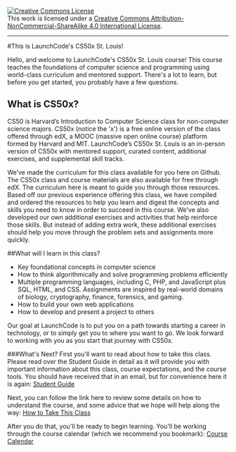 <a rel="license" href="http://creativecommons.org/licenses/by-nc-sa/4.0/"><img alt="Creative Commons License" style="border-width:0" src="https://i.creativecommons.org/l/by-nc-sa/4.0/88x31.png" /></a><br />This work is licensed under a <a rel="license" href="http://creativecommons.org/licenses/by-nc-sa/4.0/" target="_blank">Creative Commons Attribution-NonCommercial-ShareAlike 4.0 International License</a>.
***
#This is LaunchCode's CS50x St. Louis!

Hello, and welcome to LaunchCode's CS50x St. Louis course! This course teaches the foundations of computer science and programming using world-class curriculum and mentored support. There's a lot to learn, but before you get started, you probably have a few questions.

## What is CS50x?

CS50 is Harvard’s Introduction to Computer Science class for non-computer science majors. CS50x (notice the 'x') is a free online version of the class offered through edX, a MOOC (massive open online course) platform formed by Harvard and MIT. LaunchCode’s CS50x St. Louis is an in-person version of CS50x with mentored support, curated content, additional exercises, and supplemental skill tracks.

We’ve made the curriculum for this class available for you here on Github. The CS50x class and course materials are also available for free through edX. The curriculum here is meant to guide you through those resources. Based off our previous experience offering this class, we have compiled and ordered the resources to help you learn and digest the concepts and skills you need to know in order to succeed in this course. We’ve also developed our own additional exercises and activities that help reinforce those skills. But instead of adding extra work, these additional exercises should help you move through the problem sets and assignments more quickly.


##What will I learn in this class?
*	Key foundational concepts in computer science 
*	How to think algorithmically and solve programming problems efficiently
*	Multiple programming languages, including C, PHP, and JavaScript plus SQL, HTML, and CSS. Assignments are inspired by real-world domains of biology, cryptography, finance, forensics, and gaming. 
*	How to build your own web applications
*	How to develop and present a project to others

Our goal at LaunchCode is to put you on a path towards starting a career in technology, or to simply get you to where you want to go. We look forward to working with you as you start that journey with CS50x. 

###What's Next?
First you'll want to read about how to take this class. Please read over the Student Guide in detail as it will provide you with important information about this class, course expectations, and the course tools. You should have received that in an email, but for convenience here it is again: <a href="https://docs.google.com/document/d/19HIMxU_RtVV0PcGpuL71KmAoQh-KTgyPGpWWLcmwo58/edit?usp=sharing" target="_blank">Student Guide</a>

Next, you can follow the link here to review some details on how to understand the course, and some advice that we hope will help along the way: [How to Take This Class](./how-to-take-this-class) 

After you do that, you'll be ready to begin learning. You'll be working through the course calendar (which we recommend you bookmark): [Course Calendar](./calendar)

